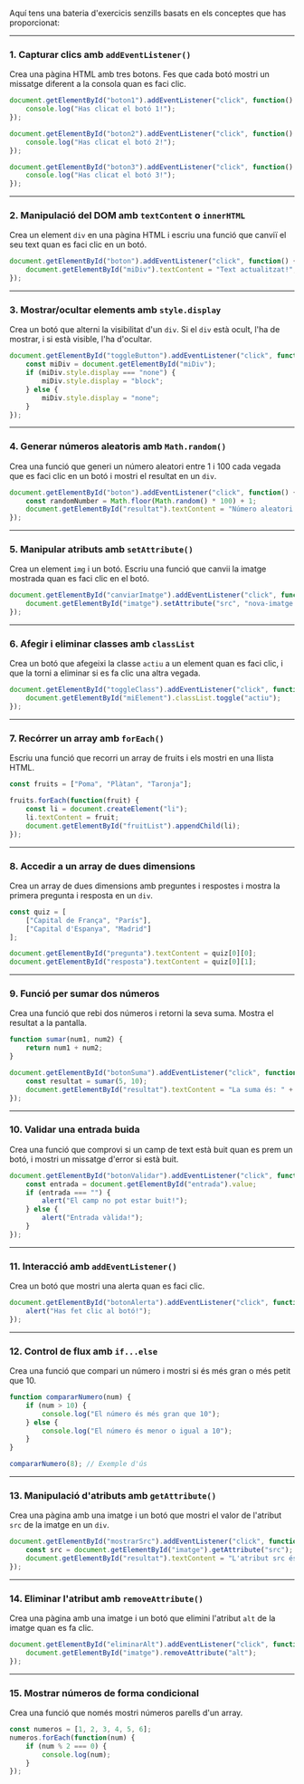 Aquí tens una bateria d'exercicis senzills basats en els conceptes que has proporcionat:

---

### 1. **Capturar clics amb `addEventListener()`**
Crea una pàgina HTML amb tres botons. Fes que cada botó mostri un missatge diferent a la consola quan es faci clic.

```javascript
document.getElementById("boton1").addEventListener("click", function() {
    console.log("Has clicat el botó 1!");
});

document.getElementById("boton2").addEventListener("click", function() {
    console.log("Has clicat el botó 2!");
});

document.getElementById("boton3").addEventListener("click", function() {
    console.log("Has clicat el botó 3!");
});
```

---

### 2. **Manipulació del DOM amb `textContent` o `innerHTML`**
Crea un element `div` en una pàgina HTML i escriu una funció que canviï el seu text quan es faci clic en un botó.

```javascript
document.getElementById("boton").addEventListener("click", function() {
    document.getElementById("miDiv").textContent = "Text actualitzat!";
});
```

---

### 3. **Mostrar/ocultar elements amb `style.display`**
Crea un botó que alterni la visibilitat d'un `div`. Si el `div` està ocult, l'ha de mostrar, i si està visible, l'ha d'ocultar.

```javascript
document.getElementById("toggleButton").addEventListener("click", function() {
    const miDiv = document.getElementById("miDiv");
    if (miDiv.style.display === "none") {
        miDiv.style.display = "block";
    } else {
        miDiv.style.display = "none";
    }
});
```

---

### 4. **Generar números aleatoris amb `Math.random()`**
Crea una funció que generi un número aleatori entre 1 i 100 cada vegada que es faci clic en un botó i mostri el resultat en un `div`.

```javascript
document.getElementById("boton").addEventListener("click", function() {
    const randomNumber = Math.floor(Math.random() * 100) + 1;
    document.getElementById("resultat").textContent = "Número aleatori: " + randomNumber;
});
```

---

### 5. **Manipular atributs amb `setAttribute()`**
Crea un element `img` i un botó. Escriu una funció que canvii la imatge mostrada quan es faci clic en el botó.

```javascript
document.getElementById("canviarImatge").addEventListener("click", function() {
    document.getElementById("imatge").setAttribute("src", "nova-imatge.jpg");
});
```

---

### 6. **Afegir i eliminar classes amb `classList`**
Crea un botó que afegeixi la classe `actiu` a un element quan es faci clic, i que la torni a eliminar si es fa clic una altra vegada.

```javascript
document.getElementById("toggleClass").addEventListener("click", function() {
    document.getElementById("miElement").classList.toggle("actiu");
});
```

---

### 7. **Recórrer un array amb `forEach()`**
Escriu una funció que recorri un array de fruits i els mostri en una llista HTML.

```javascript
const fruits = ["Poma", "Plàtan", "Taronja"];

fruits.forEach(function(fruit) {
    const li = document.createElement("li");
    li.textContent = fruit;
    document.getElementById("fruitList").appendChild(li);
});
```

---

### 8. **Accedir a un array de dues dimensions**
Crea un array de dues dimensions amb preguntes i respostes i mostra la primera pregunta i resposta en un `div`.

```javascript
const quiz = [
    ["Capital de França", "París"],
    ["Capital d'Espanya", "Madrid"]
];

document.getElementById("pregunta").textContent = quiz[0][0];
document.getElementById("resposta").textContent = quiz[0][1];
```

---

### 9. **Funció per sumar dos números**
Crea una funció que rebi dos números i retorni la seva suma. Mostra el resultat a la pantalla.

```javascript
function sumar(num1, num2) {
    return num1 + num2;
}

document.getElementById("botonSuma").addEventListener("click", function() {
    const resultat = sumar(5, 10);
    document.getElementById("resultat").textContent = "La suma és: " + resultat;
});
```

---

### 10. **Validar una entrada buida**
Crea una funció que comprovi si un camp de text està buit quan es prem un botó, i mostri un missatge d'error si està buit.

```javascript
document.getElementById("botonValidar").addEventListener("click", function() {
    const entrada = document.getElementById("entrada").value;
    if (entrada === "") {
        alert("El camp no pot estar buit!");
    } else {
        alert("Entrada vàlida!");
    }
});
```

---

### 11. **Interacció amb `addEventListener()`**
Crea un botó que mostri una alerta quan es faci clic.

```javascript
document.getElementById("botonAlerta").addEventListener("click", function() {
    alert("Has fet clic al botó!");
});
```

---

### 12. **Control de flux amb `if...else`**
Crea una funció que compari un número i mostri si és més gran o més petit que 10.

```javascript
function compararNumero(num) {
    if (num > 10) {
        console.log("El número és més gran que 10");
    } else {
        console.log("El número és menor o igual a 10");
    }
}

compararNumero(8); // Exemple d'ús
```

---

### 13. **Manipulació d'atributs amb `getAttribute()`**
Crea una pàgina amb una imatge i un botó que mostri el valor de l'atribut `src` de la imatge en un `div`.

```javascript
document.getElementById("mostrarSrc").addEventListener("click", function() {
    const src = document.getElementById("imatge").getAttribute("src");
    document.getElementById("resultat").textContent = "L'atribut src és: " + src;
});
```

---

### 14. **Eliminar l'atribut amb `removeAttribute()`**
Crea una pàgina amb una imatge i un botó que elimini l'atribut `alt` de la imatge quan es fa clic.

```javascript
document.getElementById("eliminarAlt").addEventListener("click", function() {
    document.getElementById("imatge").removeAttribute("alt");
});
```

---

### 15. **Mostrar números de forma condicional**
Crea una funció que només mostri números parells d'un array.

```javascript
const numeros = [1, 2, 3, 4, 5, 6];
numeros.forEach(function(num) {
    if (num % 2 === 0) {
        console.log(num);
    }
});
```
